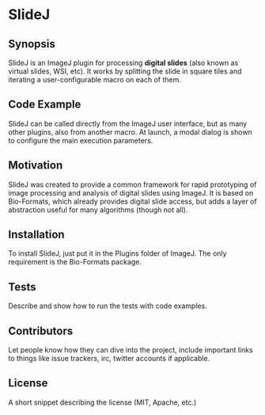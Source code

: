 # SlideJ

## Synopsis

SlideJ is an ImageJ plugin for processing **digital slides** (also known as virtual slides, WSI, etc). It works by splitting the slide in square tiles and iterating a user-configurable macro on each of them.

## Code Example

SlideJ can be called directly from the ImageJ user interface, but as many other plugins, also from another macro. At launch, a modal dialog is shown to configure the main execution parameters.

## Motivation

SlideJ was created to provide a common framework for rapid prototyping of image processing and analysis of digital slides using ImageJ. It is based on Bio-Formats, which already provides digital slide access, but adds a layer of abstraction useful for many algorithms (though not all).

## Installation

To install SlideJ, just put it in the Plugins folder of ImageJ. The only requirement is the Bio-Formats package. 


## Tests

Describe and show how to run the tests with code examples.

## Contributors

Let people know how they can dive into the project, include important links to things like issue trackers, irc, twitter accounts if applicable.

## License

A short snippet describing the license (MIT, Apache, etc.)
